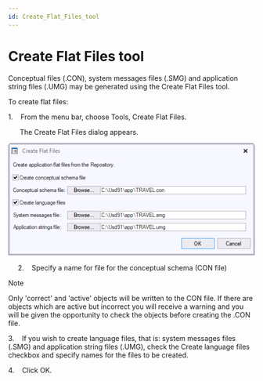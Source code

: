 ```yaml
---
id: Create_Flat_Files_tool
---
```


# Create Flat Files tool

Conceptual files (.CON), system messages files (.SMG) and application string files (.UMG) may be generated using the Create Flat Files tool.

To create flat files:

1.    From the menu bar, choose Tools, Create Flat Files.

      The Create Flat Files dialog appears.

![](./assets/c6fb8531-9568-4246-b266-dbb41944b056.png)


    
2.    Specify a name for file for the conceptual schema (CON file)

> [!NOTE]
> Only 'correct' and 'active' objects will be written to the CON file. If there are objects which are active but incorrect you will receive a warning and you will be given the opportunity to check the objects before creating the .CON file.

3.    If you wish to create language files, that is: system messages files (.SMG) and application string files (.UMG), check the Create language files checkbox and specify names for the files to be created.

4.    Click OK.

 